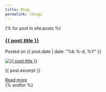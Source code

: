 ```yaml
---
title: Blog
permalink: /blog/
---
```

<div class="container">
  <div class="row">
    <div class="col-lg-10 col-lg-offset-1">
      {% for post in site.posts %}
        <div class="col-lg-12 marg blogPost">
          <h3>
            <a class="post-link" href="{{ post.url | prepend: site.baseurl }}">{{ post.title }}</a>
          </h3>
          <p><i class="fa fa-calendar-o"></i><span class="post-meta">Posted on {{ post.date | date: "%b %-d, %Y" }}</span></p>
          <a class="post-link" href="{{ post.url | prepend: site.baseurl }}">
            <img src="/img/{{ post.image }}" alt="{{ post.title }}">
          </a>
          <div class="col-lg-9">
            <p>{{ post.excerpt }}</p>
          </div>
          <div class="col-lg-3 text-right marg">
            <a class="btn btn-flo" href="{{ post.url | prepend: site.baseurl }}">Read more</a>
          </div>
        </div>
      {% endfor %}
      <div class="clearfix"></div>
    </div>
  </div>
</div>